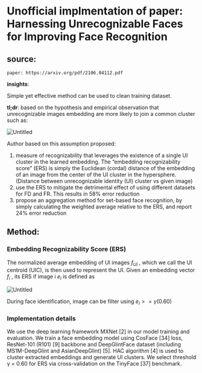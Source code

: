 # Unofficial implmentation of paper: Harnessing Unrecognizable Faces for Improving Face Recognition

## source:
```
paper: https://arxiv.org/pdf/2106.04112.pdf
```

**insights**:

Simple yet effective method can be used to clean training dataset. 

**tl;dr**: based on the hypothesis and empirical observation that unrecognizable images embedding are more likely to join a common cluster such as: 

![Untitled](https://prod-files-secure.s3.us-west-2.amazonaws.com/6a22bb08-b83a-41a8-b456-d63e5b7abc3d/ada85e76-50da-4689-8722-22ba84d2a0cd/Untitled.png)

Author based on this assumption proposed:

1. measure of recognizability that leverages the existence of a single UI cluster in the learned embedding. The “embedding recognizability score” (ERS) is simply the Euclidean (cordal) distance of the embedding of an image from the center of the UI cluster in the hypersphere. (Distance between unrecognizable identity (UI) cluster vs given image)
2. use the ERS to mitigate the detrimental effect of using different datasets for FD and FR. This results in 58% error reduction
3. propose an aggregation method for set-based face recognition, by simply calculating the weighted average relative to the ERS, and report 24% error reduction

## Method:

### Embedding Recognizability Score (ERS)

The normalized average embedding of UI images $f_{UI}$ , which we call the UI centroid (UIC), is then used to represent the UI. Given an embedding vector  $f_i$ , its ERS if image i $e_i$ is defined as

![Untitled](https://prod-files-secure.s3.us-west-2.amazonaws.com/6a22bb08-b83a-41a8-b456-d63e5b7abc3d/80904522-b6a7-44e9-8d9d-cd0c986e879e/Untitled.png)

During face identification, image can be filter using $e_i >=γ(0.60)$

### Implementation details

We use the deep learning framework MXNet [2] in our model training and evaluation.
We train a face embedding model using CosFace [34] loss, ResNet-101 (R101) [9] backbone and DeepGlintFace dataset (including MS1M-DeepGlint and AsianDeepGlint) [5]. HAC algorithm [4] is used to cluster extracted embeddings and generate UI clusters. We select threshold γ = 0.60 for ERS via cross-validation on the TinyFace [37] benchmark.